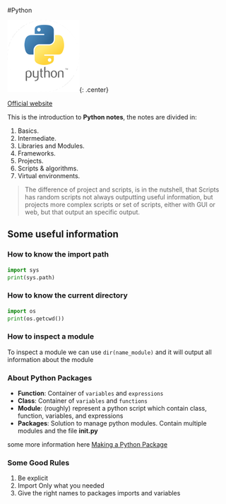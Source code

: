 #Python 

![Python Logo](images/Python_logo.png){: .center}

[Official website](https://www.python.org/)

This is the introduction to **Python notes**, the notes are divided in:

1. Basics.  
2. Intermediate. 
3. Libraries and Modules. 
4. Frameworks. 
5. Projects.
6. Scripts & algorithms.
7. Virtual environments.  


>The difference of project and scripts, is in the nutshell, that Scripts has random scripts not always outputting useful information, but projects more complex scripts or set of scripts, either with GUI or web, but that output an specific output.

## Some useful information

### How to know the import path

```python 
import sys
print(sys.path)
``` 

### How to know the current directory

```python 
import os
print(os.getcwd())
``` 
### How to inspect a module

To inspect a module we can use `dir(name_module)` and it will output all information about the module 

### About Python Packages

* **Function**: Container of `variables` and `expressions`
* **Class**:  Container of `variables` and `functions`
* **Module**: (roughly) represent a python script which contain class, function, variables, and expressions 
* **Packages**: Solution to manage python modules. Contain multiple modules and the file **__init__.py**

some more information here [Making a Python Package](https://python-packaging-tutorial.readthedocs.io/en/latest/setup_py.html)

### Some Good Rules

1. Be explicit
2. Import Only what you needed
3. Give the right names to packages imports and variables

